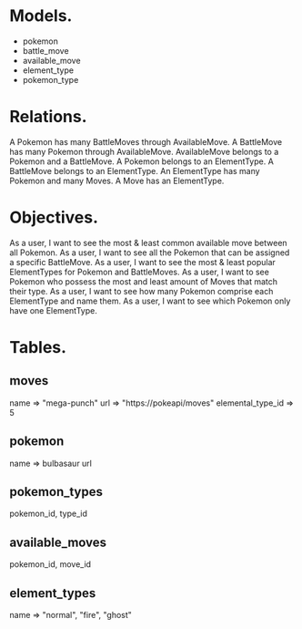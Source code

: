 # Models.

- pokemon
- battle_move
- available_move
- element_type
- pokemon_type

# Relations.

A Pokemon has many BattleMoves through AvailableMove.
A BattleMove has many Pokemon through AvailableMove.
AvailableMove belongs to a Pokemon and a BattleMove.
A Pokemon belongs to an ElementType.
A BattleMove belongs to an ElementType.
An ElementType has many Pokemon and many Moves.
A Move has an ElementType.

# Objectives.

As a user, I want to see the most & least common available move between all Pokemon.
As a user, I want to see all the Pokemon that can be assigned a specific BattleMove.
As a user, I want to see the most & least popular ElementTypes for Pokemon and BattleMoves.
As a user, I want to see Pokemon who possess the most and least amount of Moves that
match their type.
As a user, I want to see how many Pokemon comprise each ElementType and name them.
As a user, I want to see which Pokemon only have one ElementType.

# Tables.

## moves
name => "mega-punch"
url => "https://pokeapi/moves"
elemental_type_id => 5

## pokemon
name => bulbasaur
url

## pokemon_types
pokemon_id, type_id

## available_moves
pokemon_id, move_id

## element_types 
name => "normal", "fire", "ghost"
